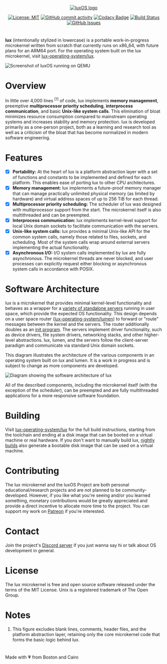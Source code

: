 <div align="center">

[![luxOS logo](https://jewelcodes.io/lux/logo-small.png)](https://github.com/lux-operating-system)

[![License: MIT](https://img.shields.io/github/license/lux-operating-system/kernel?color=red)](https://github.com/lux-operating-system/kernel/blob/main/LICENSE) [![GitHub commit activity](https://img.shields.io/github/commit-activity/w/lux-operating-system/kernel)](https://github.com/lux-operating-system/kernel/commits/main/) [![Codacy Badge](https://app.codacy.com/project/badge/Grade/01007e2804e34b4da5d164ea927443a5)](https://app.codacy.com/gh/lux-operating-system/kernel/dashboard?utm_source=gh&utm_medium=referral&utm_content=&utm_campaign=Badge_grade) [![Build Status](https://github.com/lux-operating-system/kernel/actions/workflows/build-mac.yml/badge.svg)](https://github.com/lux-operating-system/kernel/actions) [![GitHub Issues](https://img.shields.io/github/issues/lux-operating-system/kernel)](https://github.com/lux-operating-system/kernel/issues)

#

</div>

**lux** (intentionally stylized in lowercase) is a portable work-in-progress microkernel written from scratch that currently runs on x86_64, with future plans for an ARM64 port. For the operating system built on the lux microkernel, visit [lux-operating-system/lux](https://github.com/lux-operating-system/lux).

![Screenshot of luxOS running on QEMU](https://jewelcodes.io/lux-10-06-24.png)

# Overview

In little over 4,000 lines <sup>[1]</sup> of code, lux implements **memory management**, preemptive **multiprocessor priority scheduling**, **interprocess communication**, and basic **Unix-like system calls**. This elimination of bloat minimizes resource consumption compared to mainstream operating systems and increases stability and memory protection. lux is developed primarily as a one-person project, both as a learning and research tool as well as a criticism of the bloat that has become normalized in modern software engineering.

# Features

- [x] **Portability:** At the heart of lux is a platform abstraction layer with a set of functions and constants to be implemented and defined for each platform. This enables ease of porting lux to other CPU architectures.
- [x] **Memory management:** lux implements a future-proof memory manager that can manage practically unlimited physical memory (as limited by hardware) and virtual address spaces of up to 256 TiB for each thread.
- [x] **Multiprocessor priority scheduling:** The scheduler of lux was designed with multiprocessor support from the start. The microkernel itself is also multithreaded and can be preempted.
- [x] **Interprocess communication:** lux implements kernel-level support for local Unix domain sockets to facilitate communication with the servers.
- [x] **Unix-like system calls:** lux provides a minimal Unix-like API for the common system calls, namely those related to files, sockets, and scheduling. Most of the system calls wrap around external servers implementing the actual functionality.
- [x] **Asynchronous I/O:** I/O system calls implemented by lux are fully asynchronous. The microkernel threads are never blocked, and user processes can explicitly request either blocking or asynchronous system calls in accordance with POSIX.

# Software Architecture

lux is a microkernel that provides minimal kernel-level functionality and behaves as a wrapper for a [variety of standalone servers](https://github.com/lux-operating-system/servers) running in user space, which provide the expected OS functionality. This design depends on a user space router ([lux-operating-system/lumen](https://github.com/lux-operating-system/lumen)) to forward or "route" messages between the kernel and the servers. The router additionally doubles as an [init program](https://en.wikipedia.org/wiki/Init). The servers implement driver functionality, such as device drivers, file system drivers, networking stacks, and other higher-level abstractions. lux, lumen, and the servers follow the client-server paradigm and communicate via standard Unix domain sockets.

This diagram illustrates the architecture of the various components in an operating system built on lux and lumen. It is a work in progress and is subject to change as more components are developed.

![Diagram showing the software architecture of lux](https://jewelcodes.io/res/posts/postdata/7d0ff176d0a68f16603c5030937b325f66d8bd777193d.png)

All of the described components, including the microkernel itself (with the exception of the scheduler), can be preempted and are fully multithreaded applications for a more responsive software foundation.

# Building

Visit [lux-operating-system/lux](https://github.com/lux-operating-system/lux) for the full build instructions, starting from the toolchain and ending at a disk image that can be booted on a virtual machine or real hardware. If you don't want to manually build lux, [nightly builds](https://github.com/lux-operating-system/lux/actions/workflows/nightly-mac.yml) also generate a bootable disk image that can be used on a virtual machine.

# Contributing

The lux microkernel and the luxOS Project are both personal educational/research projects and are not planned to be community-developed. However, if you like what you're seeing and/or you learned something, monetary contributions would be greatly appreciated and provide a direct incentive to allocate more time to the project. You can support my work on [Patreon](https://patreon.com/luxOS) if you're interested.

# Contact
Join the project's [Discord server](https://discord.gg/GEeekQEgaB) if you just wanna say hi or talk about OS development in general.

# License

The lux microkernel is free and open source software released under the terms of the MIT License. Unix is a registered trademark of The Open Group.

# Notes

1. This figure excludes blank lines, comments, header files, and the platform abstraction layer, retaining only the core microkernel code that forms the basic logic behind lux.

#

Made with 💗 from Boston and Cairo
